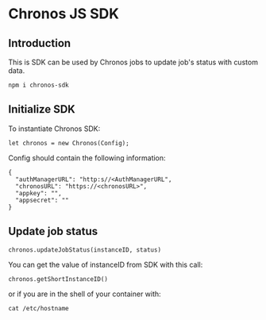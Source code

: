 # Chronos JS SDK
## Introduction
This is SDK can be used by Chronos jobs to update job's status with custom data.

```
npm i chronos-sdk
```

## Initialize SDK
To instantiate Chronos SDK:

```
let chronos = new Chronos(Config);
```

Config should contain the following information:

```
{
  "authManagerURL": "http:s//<AuthManagerURL",
  "chronosURL": "https://<chronosURL>",
  "appkey": "",
  "appsecret": ""
}
```

## Update job status
```
chronos.updateJobStatus(instanceID, status)
```

You can get the value of instanceID from SDK with this call:
```
chronos.getShortInstanceID()
```

or if you are in the shell of your container with:
```
cat /etc/hostname
```

